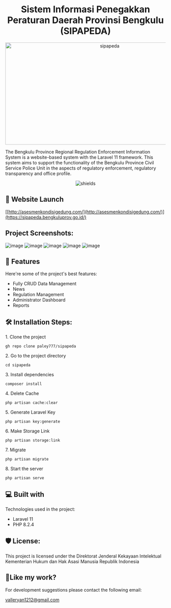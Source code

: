 <h1 align="center" id="title">Sistem Informasi Penegakkan Peraturan Daerah Provinsi Bengkulu (SIPAPEDA)</h1>

<p align="center"><img src="https://socialify.git.ci/paley777/sipapeda/image?description=1&language=1&name=1&owner=1&stargazers=1&theme=Light" alt="sipapeda" width="640" height="320" /></p>

<p id="description">The Bengkulu Province Regional Regulation Enforcement Information System is a website-based system with the Laravel 11 framework. This system aims to support the functionality of the Bengkulu Province Civil Service Police Unit in the aspects of regulatory enforcement, regulatory transparency and office profile.</p>

<p align="center"><img src="https://github.com/paley777/asesmenkondisigedung/actions/workflows/php.yml/badge.svg" alt="shields"></p>

<h2>🚀 Website Launch</h2>

[[http://asesmenkondisigedung.com/](http://asesmenkondisigedung.com/)](https://sipapeda.bengkuluprov.go.id/)

<h2>Project Screenshots:</h2>

![image](https://github.com/user-attachments/assets/a3d32e0f-1f40-4050-b200-d7e0e1a5355a)
![image](https://github.com/user-attachments/assets/e7ada800-5842-4ade-b474-95c7e751f4a8)
![image](https://github.com/user-attachments/assets/991f407f-61ff-43a8-85fc-710349189790)
![image](https://github.com/user-attachments/assets/f5c53274-1255-45d0-9088-b5c9fc018ab4)
![image](https://github.com/user-attachments/assets/5f2fb171-7e16-4363-9083-9eb6e51962ab)
  
<h2>🧐 Features</h2>

Here're some of the project's best features:

*   Fully CRUD Data Management
*   News
*   Regulation Management
*   Administrator Dashboard
*   Reports

<h2>🛠️ Installation Steps:</h2>

<p>1. Clone the project</p>

```
gh repo clone paley777/sipapeda
```

<p>2. Go to the project directory</p>

```
cd sipapeda
```

<p>3. Install dependencies</p>

```
composer install
```

<p>4. Delete Cache</p>

```
php artisan cache:clear
```

<p>5. Generate Laravel Key</p>

```
php artisan key:generate
```

<p>6. Make Storage Link</p>

```
php artisan storage:link
```

<p>7. Migrate</p>

```
php artisan migrate
```

<p>8. Start the server</p>

```
php artisan serve
```

  
  
<h2>💻 Built with</h2>

Technologies used in the project:

*   Laravel 11
*   PHP 8.2.4

<h2>🛡️ License:</h2>

This project is licensed under the Direktorat Jenderal Kekayaan Intelektual Kementerian Hukum dan Hak Asasi Manusia Republik Indonesia

<h2>💖Like my work?</h2>

For development suggestions please contact the following email:<p>valleryan1212@gmail.com</p>
